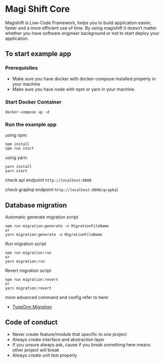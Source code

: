 # Magi Shift Core

Magishift is Low-Code Framework, helps you to build application easier, faster and a more efficient use of time. By using magishift it doesn’t matter whether you have software engineer background or not to start deploy your application.

## To start example app

### Prerequisites

- Make sure you have docker with docker-compose installed properly in your machine
- Make sure you have node with npm or yarn in your machine.

### Start Docker Container

```
docker-compose up -d
```

### Run the example app

using npm:

```
npm install
npm run start
```

using yarn:

```
yarn install
yarn start
```

check api endpoint
`http://localhost:8008`

check graphql endpoint
`http://localhost:8008/graphql`

## Database migration

Automatic generate migration script

```
npm run migration:generate -n MigrationFileName
or
yarn migration:generate -n MigrationFileName
```

Run migration script

```
npm run migration:run
or
yarn migration:run
```

Revert migration script

```
npm run migration:revert
or
yarn migration:revert
```

more advanced command and config refer to here:

- [TypeOrm Migration](https://github.com/typeorm/typeorm/blob/master/docs/migrations.md)

## Code of conduct

- Never create feature/module that specific to one project
- Always create interface and abstraction layer
- If you unsure always ask, cause if you break something here means other project will break
- Always create unit test properly
